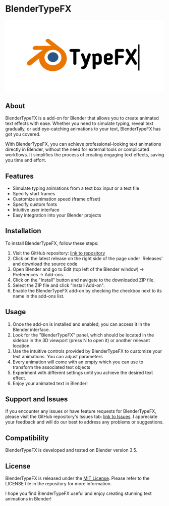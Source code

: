 # BlenderTypeFX
![logo](https://github.com/onagbonoga/BlenderTypeFX/blob/main/images/logo.png)
## About
BlenderTypeFX is a add-on for Blender that allows you to create animated text effects with ease. Whether you need to simulate typing, reveal text gradually, or add eye-catching animations to your text, BlenderTypeFX has got you covered.

With BlenderTypeFX, you can achieve professional-looking text animations directly in Blender, without the need for external tools or complicated workflows. It simplifies the process of creating engaging text effects, saving you time and effort.

## Features
- Simulate typing animations from a text box input or a text file
- Specify start frames
- Customize animation speed (frame offset)
- Specify custom fonts
- Intuitive user interface
- Easy integration into your Blender projects

## Installation
To install BlenderTypeFX, follow these steps:
1. Visit the GitHub repository: [link to repository](https://github.com/onagbonoga/BlenderTypeFX)
2. Click on the latest release on the right side of the page under 'Releases' and download the source code
3. Open Blender and go to Edit (top left of the Blender window) -> Preferences -> Add-ons.
4. Click on the "Install" button and navigate to the downloaded ZIP file.
5. Select the ZIP file and click "Install Add-on".
6. Enable the BlenderTypeFX add-on by checking the checkbox next to its name in the add-ons list.

## Usage
1. Once the add-on is installed and enabled, you can access it in the Blender interface.
2. Look for the "BlenderTypeFX" panel, which should be located in the sidebar in the 3D viewport (press N to open it) or another relevant location.
3. Use the intuitive controls provided by BlenderTypeFX to customize your text animations. You can adjust parameters
4. Every animation will come with an empty which you can use to transform the associated text objects
5. Experiment with different settings until you achieve the desired text effect.
6. Enjoy your animated text in Blender!

## Support and Issues
If you encounter any issues or have feature requests for BlenderTypeFX, please visit the GitHub repository's Issues tab: [link to Issues](https://github.com/onagbonoga/BlenderTypeFX/issues). I appreciate your feedback and will do our best to address any problems or suggestions.

## Compatibility
BlenderTypeFX is developed and tested on Blender version 3.5. 

## License
BlenderTypeFX is released under the [MIT License](https://opensource.org/licenses/MIT). Please refer to the LICENSE file in the repository for more information.

I hope you find BlenderTypeFX useful and enjoy creating stunning text animations in Blender!

